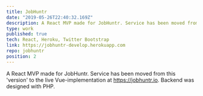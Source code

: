 ```yaml
---
title: JobHuntr
date: "2019-05-26T22:40:32.169Z"
description: A React MVP made for JobHuntr. Service has been moved from this 'version' to the live Vue-implementation at https://jobhuntr.io. Backend was designed with PHP.
type: work
published: true
tech: React, Heroku, Twitter Bootstrap
link: https://jobhuntr-develop.herokuapp.com
repo: jobhuntr
position: 2
---
```


A React MVP made for JobHuntr. Service has been moved from this 'version' to the live Vue-implementation at https://jobhuntr.io. Backend was designed with PHP.
